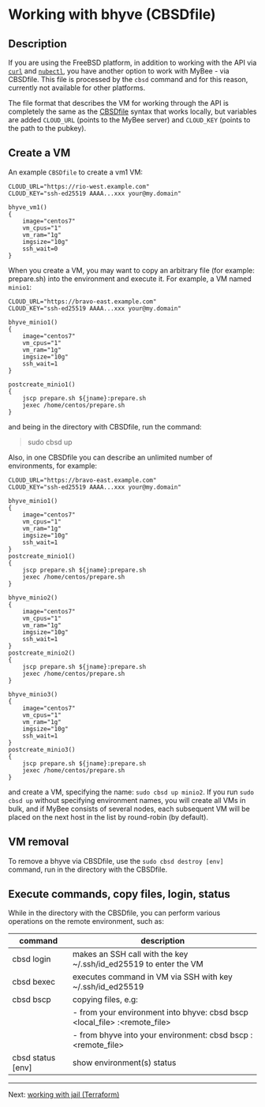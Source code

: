 # Working with bhyve (CBSDfile)

## Description

If you are using the FreeBSD platform, in addition to working with the API via [`curl`](bhyve_curl.md) and [`nubectl`](bhyve_nubectl.md), you have another option to work with MyBee - via CBSDfile. 
This file is processed by the `cbsd` command and for this reason, currently not available for other platforms.

The file format that describes the VM for working through the API is completely the same as the <a target="_blank" href="https://www.bsdstore.ru/en/cbsdfile.html">CBSDfile</a> syntax that works locally, 
but variables are added `CLOUD_URL` (points to the MyBee server) and `CLOUD_KEY` (points to the path to the pubkey).

## Create a VM

An example `CBSDfile` to create a vm1 VM:

```
CLOUD_URL="https://rio-west.example.com"
CLOUD_KEY="ssh-ed25519 AAAA...xxx your@my.domain"

bhyve_vm1()
{
	image="centos7"
	vm_cpus="1"
	vm_ram="1g"
	imgsize="10g"
	ssh_wait=0
}
```

When you create a VM, you may want to copy an arbitrary file (for example: prepare.sh) into the environment and execute it. For example, a VM named `minio1`:

```
CLOUD_URL="https://bravo-east.example.com"
CLOUD_KEY="ssh-ed25519 AAAA...xxx your@my.domain"

bhyve_minio1()
{
	image="centos7"
	vm_cpus="1"
	vm_ram="1g"
	imgsize="10g"
	ssh_wait=1
}

postcreate_minio1()
{
	jscp prepare.sh ${jname}:prepare.sh
	jexec /home/centos/prepare.sh
}
```

and being in the directory with CBSDfile, run the command:
> sudo cbsd up

Also, in one CBSDfile you can describe an unlimited number of environments, for example:
```
CLOUD_URL="https://bravo-east.example.com"
CLOUD_KEY="ssh-ed25519 AAAA...xxx your@my.domain"

bhyve_minio1()
{
	image="centos7"
	vm_cpus="1"
	vm_ram="1g"
	imgsize="10g"
	ssh_wait=1
}
postcreate_minio1()
{
	jscp prepare.sh ${jname}:prepare.sh
	jexec /home/centos/prepare.sh
}

bhyve_minio2()
{
	image="centos7"
	vm_cpus="1"
	vm_ram="1g"
	imgsize="10g"
	ssh_wait=1
}
postcreate_minio2()
{
	jscp prepare.sh ${jname}:prepare.sh
	jexec /home/centos/prepare.sh
}

bhyve_minio3()
{
	image="centos7"
	vm_cpus="1"
	vm_ram="1g"
	imgsize="10g"
	ssh_wait=1
}
postcreate_minio3()
{
	jscp prepare.sh ${jname}:prepare.sh
	jexec /home/centos/prepare.sh
}
```

and create a VM, specifying the name: `sudo cbsd up minio2`. If you run `sudo cbsd up` without specifying environment names, 
you will create all VMs in bulk, and if MyBee consists of several nodes, each subsequent VM will be placed on the next host in the list by round-robin (by default).

##  VM removal

To remove a bhyve via CBSDfile, use the `sudo cbsd destroy [env]` command, run in the directory with the CBSDfile.

## Execute commands, copy files, login, status

While in the directory with the CBSDfile, you can perform various operations on the remote environment, such as:

|      command      |  description                                                                    |
| ----------------- | ------------------------------------------------------------------------------- |
| cbsd login        | makes an SSH call with the key ~/.ssh/id_ed25519 to enter the VM                |
| cbsd bexec <cmd>  | executes <cmd> command in VM via SSH with key ~/.ssh/id_ed25519                 |
| cbsd bscp         | copying files, e.g:                                                             |
|                   |  - from your environment into bhyve: cbsd bscp <local_file> <env>:<remote_file> |
|                   |  - from bhyve into your environment: cbsd bscp <env>:<remote_file> <local-file> |
| cbsd status [env] | show environment(s) status                                                      |

---

Next: [working with jail (Terraform)](jail_terraform.md)

